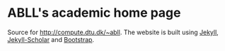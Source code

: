 # ABLL's academic home page

Source for http://compute.dtu.dk/~abll. The website is built using [Jekyll][jekyll], [Jekyll-Scholar][jscholar] and [Bootstrap][bootstrap].

[bootstrap]: http://getbootstrap.com/
[jekyll]: http://jekyllrb.com/
[jscholar]: http://github.com/inukshuk/jekyll-scholar
